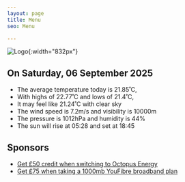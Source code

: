```yaml
---
layout: page
title: Menu
seo: Menu

---
```


![Logo](/images/logo.jpg){:width="832px"}

<!-- weather_marker starts -->
## On Saturday, 06 September 2025

- The average temperature today is 21.85˚C,
- With highs of 22.77˚C and lows of 21.4˚C,
- It may feel like 21.24˚C with clear sky
- The wind speed is 7.2m/s and visibility is 10000m
- The pressure is 1012hPa and humidity is 44%
- The sun will rise at 05:28 and set at 18:45

<!-- weather_marker ends -->

## Sponsors

- [Get £50 credit when switching to Octopus Energy](https://bit.ly/3oD1nnS)
- [Get £75 when taking a 1000mb YouFibre broadband plan](https://aklam.io/91zWhU?)

